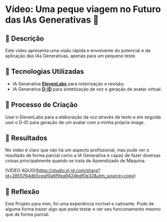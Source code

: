 # Vídeo: Uma peque viagem no Futuro das IAs Generativas 🎥

## 📒 Descrição
Este vídeo apresenta uma visão rápida e envolvente do potencial e da aplicação das IAs Generativas, apenas para um pequeno teste.

## 🤖 Tecnologias Utilizadas
- IA Generativa **[ElevenLabs](https://elevenlabs.io/)** para roteirização e revisão;
- IA Generativa **[D-ID](https://www.d-id.com)** para sintetização de voz e geração de avatar virtual.


## 🧐 Processo de Criação
Usei o ElevenLabs para a elaboração da voz através de texto e em seguida usei o D-ID para geração de um avatar com a minha própria image.

## 🚀 Resultados
No video é claro que não há um aspecto profissional, mas pude ver o resultado de forma parcial como a IA Generativa é capaz de fazer diversas coisas principalmente quando se trata de Aprendizado de Máquina.

[VÍDEO AQUI]((https://studio.d-id.com/share?id=2855764db5ceaf0a6f9ea9424bdf0e32&utm_source=copy)

## 💭 Reflexão
Este Projeto para mim, foi uma experiência incrível e cativante. Pude de alguma forma trazer algo que pode testar e ver seu funcionamento mesmo que de forma parcial.

